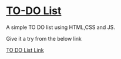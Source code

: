 
# [TO-DO List](https://to-do-list-bysudeep.web.app/)

A simple TO DO list using HTML,CSS and JS.

Give it a try from the below link

[TO DO List Link](https://to-do-list-bysudeep.web.app/)

